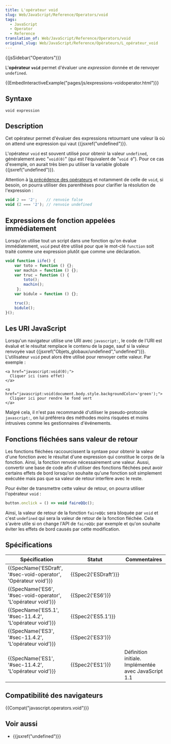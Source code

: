 ```yaml
---
title: L'opérateur void
slug: Web/JavaScript/Reference/Operators/void
tags:
  - JavaScript
  - Operator
  - Reference
translation_of: Web/JavaScript/Reference/Operators/void
original_slug: Web/JavaScript/Reference/Opérateurs/L_opérateur_void
---
```

{{jsSidebar("Operators")}}

L'**opérateur `void`** permet d'évaluer une _expression_ donnée et de renvoyer `undefined`.

{{EmbedInteractiveExample("pages/js/expressions-voidoperator.html")}}

## Syntaxe

    void expression

## Description

Cet opérateur permet d'évaluer des expressions retournant une valeur là où on attend une expression qui vaut {{jsxref("undefined")}}.

L'opérateur `void` est souvent utilisé pour obtenir la valeur `undefined`, généralement avec "`void(0)`" (qui est l'équivalent de "`void 0`"). Pour ce cas d'exemple, on aurait très bien pu utiliser la variable globale {{jsxref("undefined")}}.

Attention à [la précédence des opérateurs](/fr/docs/Web/JavaScript/Reference/Op%C3%A9rateurs/Pr%C3%A9c%C3%A9dence_des_op%C3%A9rateurs) et notamment de celle de `void`, si besoin, on pourra utiliser des parenthèses pour clarifier la résolution de l'expression :

```js
void 2 == '2';    // renvoie false
void (2 === '2'); // renvoie undefined
```

## Expressions de fonction appelées immédiatement

Lorsqu'on utilise tout un script dans une fonction qu'on évalue immédiatement, `void` peut être utilisé pour que le mot-clé `function` soit traité comme une expression plutôt que comme une déclaration.

```js
void function iife() {
    var toto = function () {};
    var machin = function () {};
    var truc = function () {
        toto();
        machin();
     };
    var bidule = function () {};

    truc();
    bidule();
}();
```

## Les URI JavaScript

Lorsqu'un navigateur utilise une URI avec `javascript:`, le code de l'URI est évalué et le résultat remplace le contenu de la page, sauf si la valeur renvoyée vaut {{jsxref("Objets_globaux/undefined","undefined")}}. L'utilisateur `void` peut alors être utilisé pour renvoyer cette valeur. Par exemple :

    <a href="javascript:void(0);">
      Cliquer ici (sans effet)
    </a>

    <a href="javascript:void(document.body.style.backgroundColor='green');">
      Cliquer ici pour rendre le fond vert
    </a>

Malgré cela, il n'est pas recommandé d'utiliser le pseudo-protocole `javascript:`, on lui préférera des méthodes moins risquées et moins intrusives comme les gestionnaires d'événements.

## Fonctions fléchées sans valeur de retour

Les fonctions fléchées raccourcissent la syntaxe pour obtenir la valeur d'une fonction avec le résultat d'une expression qui constitue le corps de la fonction. Ainsi, la fonction renvoie nécessairement une valeur. Aussi, convertir une base de code afin d'utiliser des fonctions fléchées peut avoir certains effets de bord lorsqu'on souhaite qu'une fonction soit simplement exécutée mais pas que sa valeur de retour interfère avec le reste.

Pour éviter de transmettre cette valeur de retour, on pourra utiliser l'opérateur `void` :

```js
button.onclick = () => void faireQQc();
```

Ainsi, la valeur de retour de la fonction `faireQQc` sera bloquée par `void` et c'est `undefined` qui sera la valeur de retour de la fonction fléchée. Cela s'avère utile si on change l'API de `faireQQc` par exemple et qu'on souhaite éviter les effets de bord causés par cette modification.

## Spécifications

| Spécification                                                                        | Statut                       | Commentaires                                         |
| ------------------------------------------------------------------------------------ | ---------------------------- | ---------------------------------------------------- |
| {{SpecName('ESDraft', '#sec-void-operator', 'Opérateur void')}} | {{Spec2('ESDraft')}} |                                                      |
| {{SpecName('ES6', '#sec-void-operator', 'L\'opérateur void')}} | {{Spec2('ES6')}}         |                                                      |
| {{SpecName('ES5.1', '#sec-11.4.2', 'L\'opérateur void')}}         | {{Spec2('ES5.1')}}     |                                                      |
| {{SpecName('ES3', '#sec-11.4.2', 'L\'opérateur void')}}         | {{Spec2('ES3')}}         |                                                      |
| {{SpecName('ES1', '#sec-11.4.2', 'L\'opérateur void')}}         | {{Spec2('ES1')}}         | Définition initiale. Implémentée avec JavaScript 1.1 |

## Compatibilité des navigateurs

{{Compat("javascript.operators.void")}}

## Voir aussi

- {{jsxref("undefined")}}
